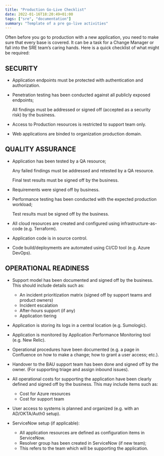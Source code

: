 ```yaml
---
title: "Production Go-Live Checklist"
date: 2022-01-16T18:20:49+01:00
tags: ["sre", "documentation"]
summary: "Template of a pre go-live activities"
---
```

Often before you go to production with a new application, you need to make sure that every base is covered. It can be a task for a Change Manager or fall into the SRE team’s caring hands. Here is a quick checklist of what might be required:

## SECURITY
* Application endpoints must be protected with authentication and authorization.

* Penetration testing has been conducted against all publicly exposed endpoints;

  All findings must be addressed or signed off (accepted as a security risk) by the business.

* Access to Production resources is restricted to support team only.

* Web applications are binded to organization production domain.

## QUALITY ASSURANCE
* Application has been tested by a QA resource;

  Any failed findings must be addressed and retested by a QA resource.

  Final test results must be signed off by the business.

* Requirements were signed off by business.

* Performance testing has been conducted with the expected production workload;

  Test results must be signed off by the business.

* All cloud resources are created and configured using infrastructure-as-code (e.g. Terraform).

* Application code is in source control.

* Code build/deployments are automated using CI/CD tool (e.g. Azure DevOps).

## OPERATIONAL READINESS
* Support model has been documented and signed off by the business. This should include details such as:
  - An incident prioritization matrix (signed off by support teams and product owners)
  - Incident escalation
  - After-hours support (if any)
  - Application tiering

* Application is storing its logs in a central location (e.g. Sumologic).

* Application is monitored by Application Performance Monitoring tool (e.g. New Relic).

* Operational procedures have been documented (e.g. a page in Confluence on how to make a change; how to grant a user access; etc.).

* Handover to the BAU support team has been done and signed off by the owner. (For supporting triage and assign inbound issues).

* All operational costs for supporting the application have been clearly defined and signed off by the business. This may include items such as:
  - Cost for Azure resources
  - Cost for support team

* User access to systems is planned and organized (e.g. with an AD/OKTA/Auth0 setup).

* ServiceNow setup (if applicable):
  - All application resources are defined as configuration items in ServiceNow.
  - Resolver group has been created in ServiceNow (if new team);
  - This refers to the team which will be supporting the application.
